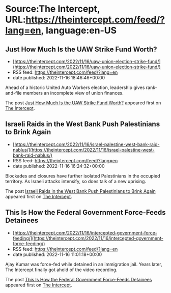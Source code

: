 # Source:The Intercept, URL:https://theintercept.com/feed/?lang=en, language:en-US

## Just How Much Is the UAW Strike Fund Worth?
 - [https://theintercept.com/2022/11/16/uaw-union-election-strike-fund/](https://theintercept.com/2022/11/16/uaw-union-election-strike-fund/)
 - RSS feed: https://theintercept.com/feed/?lang=en
 - date published: 2022-11-16 18:46:46+00:00

<p>Ahead of a historic United Auto Workers election, leadership gives rank-and-file members an incomplete view of union finances.</p>
<p>The post <a href="https://theintercept.com/2022/11/16/uaw-union-election-strike-fund/" rel="nofollow">Just How Much Is the UAW Strike Fund Worth?</a> appeared first on <a href="https://theintercept.com" rel="nofollow">The Intercept</a>.</p>

## Israeli Raids in the West Bank Push Palestinians to Brink Again
 - [https://theintercept.com/2022/11/16/israel-palestine-west-bank-raid-nablus/](https://theintercept.com/2022/11/16/israel-palestine-west-bank-raid-nablus/)
 - RSS feed: https://theintercept.com/feed/?lang=en
 - date published: 2022-11-16 16:24:32+00:00

<p>Blockades and closures have further isolated Palestinians in the occupied territory. As Israeli attacks intensify, so does talk of a new uprising.</p>
<p>The post <a href="https://theintercept.com/2022/11/16/israel-palestine-west-bank-raid-nablus/" rel="nofollow">Israeli Raids in the West Bank Push Palestinians to Brink Again</a> appeared first on <a href="https://theintercept.com" rel="nofollow">The Intercept</a>.</p>

## This Is How the Federal Government Force-Feeds Detainees
 - [https://theintercept.com/2022/11/16/intercepted-government-force-feeding/](https://theintercept.com/2022/11/16/intercepted-government-force-feeding/)
 - RSS feed: https://theintercept.com/feed/?lang=en
 - date published: 2022-11-16 11:01:18+00:00

<p>Ajay Kumar was force-fed while detained in an immigration jail. Years later, The Intercept finally got ahold of the video recording.</p>
<p>The post <a href="https://theintercept.com/2022/11/16/intercepted-government-force-feeding/" rel="nofollow">This Is How the Federal Government Force-Feeds Detainees</a> appeared first on <a href="https://theintercept.com" rel="nofollow">The Intercept</a>.</p>

